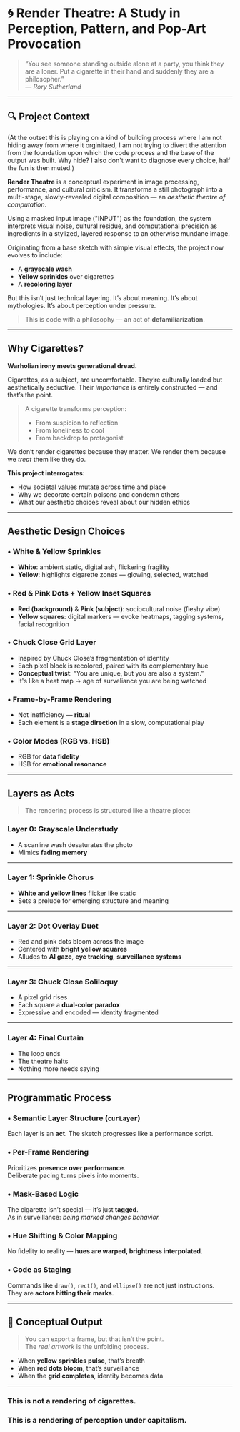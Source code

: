 # 🌀 Render Theatre: A Study in Perception, Pattern, and Pop-Art Provocation

> “You see someone standing outside alone at a party, you think they are a loner. Put a cigarette in their hand and suddenly they are a philosopher.”  
> — *Rory Sutherland*

---

## 🔍 Project Context

(At the outset this is playing on a kind of building process where I am not hiding away from where it orginitaed, I am not trying to divert the attention from the foundation upon which the code process and the base of the output was built. Why hide? I also don't want to diagnose every choice, half the fun is then muted.)

**Render Theatre** is a conceptual experiment in image processing, performance, and cultural criticism. It transforms a still photograph into a multi-stage, slowly-revealed digital composition — an *aesthetic theatre of computation*.

Using a masked input image ("INPUT") as the foundation, the system interprets visual noise, cultural residue, and computational precision as ingredients in a stylized, layered response to an otherwise mundane image.

Originating from a base sketch with simple visual effects, the project now evolves to include:

- A **grayscale wash**
- **Yellow sprinkles** over cigarettes
- A **recoloring layer**

But this isn’t just technical layering. It’s about meaning. It’s about mythologies. It’s about perception under pressure.

> This is code with a philosophy — an act of **defamiliarization**.

---

## Why Cigarettes?

**Warholian irony meets generational dread.**

Cigarettes, as a subject, are uncomfortable. They’re culturally loaded but aesthetically seductive. Their *importance* is entirely constructed — and that’s the point.

> A cigarette transforms perception:  
> - From suspicion to reflection  
> - From loneliness to cool  
> - From backdrop to protagonist

We don’t render cigarettes because they matter. We render them because we *treat* them like they do.

**This project interrogates:**
- How societal values mutate across time and place
- Why we decorate certain poisons and condemn others
- What our aesthetic choices reveal about our hidden ethics

---

## Aesthetic Design Choices

### • White & Yellow Sprinkles
- **White**: ambient static, digital ash, flickering fragility  
- **Yellow**: highlights cigarette zones — glowing, selected, watched

### • Red & Pink Dots + Yellow Inset Squares
- **Red (background)** & **Pink (subject)**: sociocultural noise (fleshy vibe)
- **Yellow squares**: digital markers — evoke heatmaps, tagging systems, facial recognition

### • Chuck Close Grid Layer
- Inspired by Chuck Close’s fragmentation of identity  
- Each pixel block is recolored, paired with its complementary hue
- **Conceptual twist**: “You are unique, but you are also a system.”
- It's like a heat map -> age of surveliance you are being watched

### • Frame-by-Frame Rendering
- Not inefficiency — **ritual**
- Each element is a **stage direction** in a slow, computational play

### • Color Modes (RGB vs. HSB)
- RGB for **data fidelity**
- HSB for **emotional resonance**

---

## Layers as Acts

> The rendering process is structured like a theatre piece:

### **Layer 0: Grayscale Understudy**
- A scanline wash desaturates the photo  
- Mimics **fading memory**

---

### **Layer 1: Sprinkle Chorus**
- **White and yellow lines** flicker like static  
- Sets a prelude for emerging structure and meaning

---

### **Layer 2: Dot Overlay Duet**
- Red and pink dots bloom across the image  
- Centered with **bright yellow squares**  
- Alludes to **AI gaze**, **eye tracking**, **surveillance systems**

---

### **Layer 3: Chuck Close Soliloquy**
- A pixel grid rises  
- Each square a **dual-color paradox**  
- Expressive and encoded — identity fragmented

---

### **Layer 4: Final Curtain**
- The loop ends  
- The theatre halts  
- Nothing more needs saying

---

## Programmatic Process

### • Semantic Layer Structure (`curLayer`)
Each layer is an **act**. The sketch progresses like a performance script.

### • Per-Frame Rendering
Prioritizes **presence over performance**.  
Deliberate pacing turns pixels into moments.

### • Mask-Based Logic
The cigarette isn’t special — it’s just **tagged**.  
As in surveillance: *being marked changes behavior.*

### • Hue Shifting & Color Mapping
No fidelity to reality — **hues are warped, brightness interpolated**.

### • Code as Staging
Commands like `draw()`, `rect()`, and `ellipse()` are not just instructions.  
They are **actors hitting their marks**.

---

## 🧪 Conceptual Output

> You can export a frame, but that isn’t the point.  
> The *real artwork* is the unfolding process.

- When **yellow sprinkles pulse**, that’s breath  
- When **red dots bloom**, that’s surveillance  
- When the **grid completes**, identity becomes data

---

### This is not a rendering of cigarettes.  
### This is a rendering of perception under capitalism.